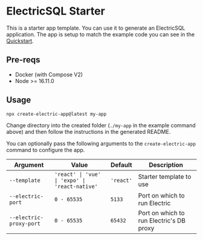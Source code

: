 
# ElectricSQL Starter

This is a starter app template. You can use it to generate an ElectricSQL application. The app is setup to match the example code you can see in the [Quickstart](https://electric-sql.com/docs/quickstart).

## Pre-reqs

- Docker (with Compose V2)
- Node >= 16.11.0

## Usage

```sh
npx create-electric-app@latest my-app
```

Change directory into the created folder (`./my-app` in the example command above) and then follow the instructions in the generated README.

You can optionally pass the following arguments to the `create-electric-app` command to configure the app.

| Argument                | Value                   | Default   | Description
|-------------------------|-------------------------|-----------|--------------
| `--template`            | `'react' \| 'vue' \| 'expo' \| 'react-native'`      | `'react'` | Starter template to use
| `--electric-port`       | `0 - 65535`             | `5133`    | Port on which to run Electric
| `--electric-proxy-port` | `0 - 65535`             | `65432`   | Port on which to run Electric's DB proxy


